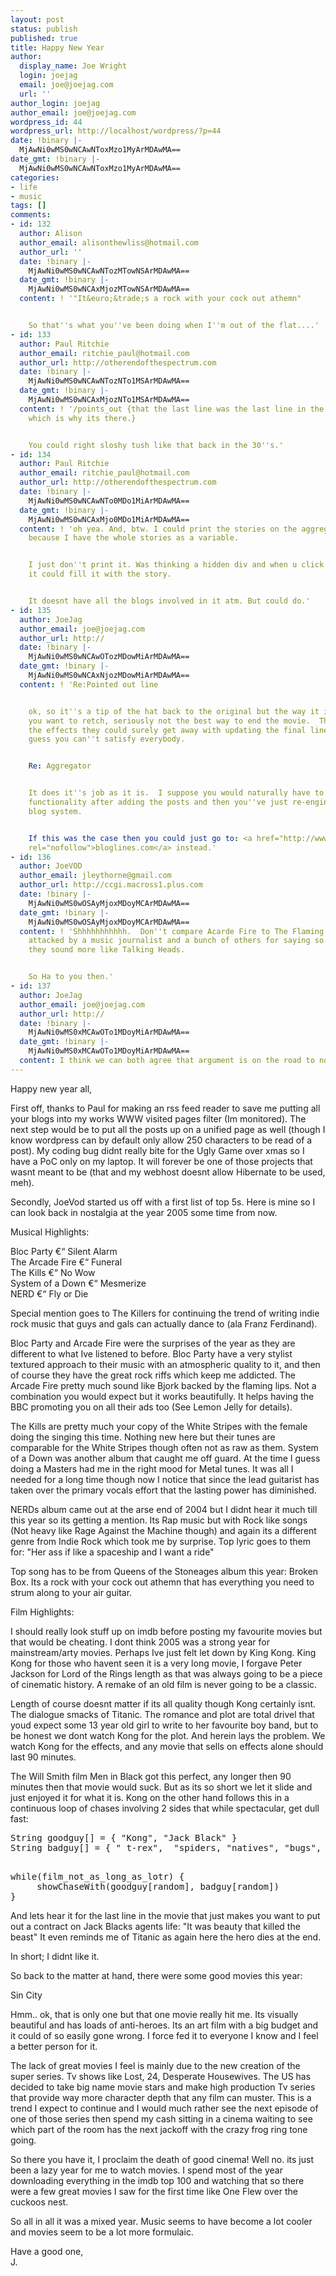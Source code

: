 ```yaml
---
layout: post
status: publish
published: true
title: Happy New Year
author:
  display_name: Joe Wright
  login: joejag
  email: joe@joejag.com
  url: ''
author_login: joejag
author_email: joe@joejag.com
wordpress_id: 44
wordpress_url: http://localhost/wordpress/?p=44
date: !binary |-
  MjAwNi0wMS0wNCAwNToxMzo1MyArMDAwMA==
date_gmt: !binary |-
  MjAwNi0wMS0wNCAwNToxMzo1MyArMDAwMA==
categories:
- life
- music
tags: []
comments:
- id: 132
  author: Alison
  author_email: alisonthewliss@hotmail.com
  author_url: ''
  date: !binary |-
    MjAwNi0wMS0wNCAwNTozMTowNSArMDAwMA==
  date_gmt: !binary |-
    MjAwNi0wMS0wNCAxMjozMTowNSArMDAwMA==
  content: ! '"It&euro;&trade;s a rock with your cock out athemn"


    So that''s what you''ve been doing when I''m out of the flat....'
- id: 133
  author: Paul Ritchie
  author_email: ritchie_paul@hotmail.com
  author_url: http://otherendofthespectrum.com
  date: !binary |-
    MjAwNi0wMS0wNCAwNTozNTo1MSArMDAwMA==
  date_gmt: !binary |-
    MjAwNi0wMS0wNCAxMjozNTo1MSArMDAwMA==
  content: ! '/points_out {that the last line was the last line in the original
    which is why its there.}


    You could right sloshy tush like that back in the 30''s.'
- id: 134
  author: Paul Ritchie
  author_email: ritchie_paul@hotmail.com
  author_url: http://otherendofthespectrum.com
  date: !binary |-
    MjAwNi0wMS0wNCAwNTo0MDo1MiArMDAwMA==
  date_gmt: !binary |-
    MjAwNi0wMS0wNCAxMjo0MDo1MiArMDAwMA==
  content: ! 'oh yea. And, btw. I could print the stories on the aggregator at request
    because I have the whole stories as a variable.


    I just don''t print it. Was thinking a hidden div and when u click on the link
    it could fill it with the story.


    It doesnt have all the blogs involved in it atm. But could do.'
- id: 135
  author: JoeJag
  author_email: joe@joejag.com
  author_url: http://
  date: !binary |-
    MjAwNi0wMS0wNCAwOTozMDowMiArMDAwMA==
  date_gmt: !binary |-
    MjAwNi0wMS0wNCAxNjozMDowMiArMDAwMA==
  content: ! 'Re:Pointed out line


    ok, so it''s a tip of the hat back to the original but the way it is done makes
    you want to retch, seriously not the best way to end the movie.  They updated
    the effects they could surely get away with updating the final line?  Ah well,
    guess you can''t satisfy everybody.


    Re: Aggregator


    It does it''s job as it is.  I suppose you would naturally have to add comment
    functionality after adding the posts and then you''ve just re-engineered the entire
    blog system.


    If this was the case then you could just go to: <a href="http://www.bloglines.com"
    rel="nofollow">bloglines.com</a> instead.'
- id: 136
  author: JoeVOD
  author_email: jleythorne@gmail.com
  author_url: http://ccgi.macross1.plus.com
  date: !binary |-
    MjAwNi0wMS0wOSAyMjoxMDoyMCArMDAwMA==
  date_gmt: !binary |-
    MjAwNi0wMS0wOSAyMjoxMDoyMCArMDAwMA==
  content: ! 'Shhhhhhhhhhh.  Don''t compare Acarde Fire to The Flaming Lips.  I got
    attacked by a music journalist and a bunch of others for saying so.  Besides,
    they sound more like Talking Heads.


    So Ha to you then.'
- id: 137
  author: JoeJag
  author_email: joe@joejag.com
  author_url: http://
  date: !binary |-
    MjAwNi0wMS0xMCAwOTo1MDoyMiArMDAwMA==
  date_gmt: !binary |-
    MjAwNi0wMS0xMCAwOTo1MDoyMiArMDAwMA==
  content: I think we can both agree that argument is on the road to nowhere...
---
```

<p>Happy new year all,</p>
<p>First off, thanks to Paul for making an rss feed reader to save me putting all your blogs into my works WWW visited pages filter (Im monitored).  The next step would be to put all the posts up on a unified page as well (though I know wordpress can by default only allow 250 characters to be read of a post).  My coding bug didnt really bite for the Ugly Game over xmas so I have a PoC only on my laptop.  It will forever be one of those projects that wasnt meant to be (that and my webhost doesnt allow Hibernate to be used, meh).</p>
<p>Secondly, JoeVod started us off with a first list of top 5s.  Here is mine so I can look back in nostalgia at the year 2005 some time from now.  </p>
<p>Musical Highlights:</p>
<p>Bloc Party &euro;&ldquo; Silent Alarm<br />
The Arcade Fire &euro;&ldquo; Funeral<br />
The Kills &euro;&ldquo; No Wow<br />
System of a Down &euro;&ldquo; Mesmerize<br />
NERD &euro;&ldquo; Fly or Die</p>
<p>Special mention goes to The Killers for continuing the trend of writing indie rock music that guys and gals can actually dance to (ala Franz Ferdinand).</p>
<p>Bloc Party and Arcade Fire were the surprises of the year as they are different to what Ive listened to before.  Bloc Party have a very stylist textured approach to their music with an atmospheric quality to it, and then of course they have the great rock riffs which keep me addicted.  The Arcade Fire pretty much sound like Bjork backed by the flaming lips.  Not a combination you would expect but it works beautifully.  It helps having the BBC promoting you on all their ads too (See Lemon Jelly for details).</p>
<p>The Kills are pretty much your copy of the White Stripes with the female doing the singing this time.  Nothing new here but their tunes are comparable for the White Stripes though often not as raw as them.  System of a Down was another album that caught me off guard.  At the time I guess doing a Masters had me in the right mood for Metal tunes.  It was all I needed for a long time though now I notice that since the lead guitarist has taken over the primary vocals effort that the lasting power has diminished.</p>
<p>NERDs album came out at the arse end of 2004 but I didnt hear it much till this year so its getting a mention.  Its Rap music but with Rock like songs (Not heavy like Rage Against the Machine though) and again its a different genre from Indie Rock which took me by surprise.  Top lyric goes to them for: "Her ass if like a spaceship and I want a ride"</p>
<p>Top song has to be from Queens of the Stoneages album this year: Broken Box.  Its a rock with your cock out athemn that has everything you need to strum along to your air guitar.</p>
<p>Film Highlights:</p>
<p>I should really look stuff up on imdb before posting my favourite movies but that would be cheating.  I dont think 2005 was a strong year for mainstream/arty movies.  Perhaps Ive just felt let down by King Kong.  King Kong for those who havent seen it is a very long movie, I forgave Peter Jackson for Lord of the Rings length as that was always going to be a piece of cinematic history.  A remake of an old film is never going to be a classic.</p>
<p>Length of course doesnt matter if its all quality though Kong certainly isnt.  The dialogue smacks of Titanic.  The romance and plot are total drivel that youd expect some 13 year old girl to write to her favourite boy band, but to be honest we dont watch Kong for the plot.  And herein lays the problem.  We watch Kong for the effects, and any movie that sells on effects alone should last 90 minutes.  </p>
<p>The Will Smith film Men in Black got this perfect, any longer then 90 minutes then that movie would suck.  But as its so short we let it slide and just enjoyed it for what it is.  Kong on the other hand follows this in a continuous loop of chases involving 2 sides that while spectacular, get dull fast:</p>

<pre>
String goodguy[] = { "Kong", "Jack Black" }
String badguy[] = { " t-rex",  "spiders, "natives", "bugs", "rocks"}</p>
while(film_not_as_long_as_lotr) {
     showChaseWith(goodguy[random], badguy[random])
}</pre>
<p>And lets hear it for the last line in the movie that just makes you want to put out a contract on Jack Blacks agents life: "It was beauty that killed the beast"  It even reminds me of Titanic as again here the hero dies at the end.</p>
<p>In short; I didnt like it.</p>
<p>So back to the matter at hand, there were some good movies this year:</p>
<p>Sin City</p>
<p>Hmm.. ok, that is only one but that one movie really hit me.  Its visually beautiful and has loads of anti-heroes.  Its an art film with a big budget and it could of so easily gone wrong.  I force fed it to everyone I know and I feel a better person for it.</p>
<p>The lack of great movies I feel is mainly due to the new creation of the super series.  Tv shows like Lost, 24, Desperate Housewives.  The US has decided to take big name movie stars and make high production Tv series that provide way more character depth that any film can muster.  This is a trend I expect to continue and I would much rather see the next episode of one of those series then spend my cash sitting in a cinema waiting to see which part of the room has the next jackoff with the crazy frog ring tone going.</p>
<p>So there you have it, I proclaim the death of good cinema!  Well no. its just been a lazy year for me to watch movies.  I spend most of the year downloading everything in the imdb top 100 and watching that so there were a few great movies I saw for the first time like One Flew over the cuckoos nest.</p>
<p>So all in all it was a mixed year.  Music seems to have become a lot cooler and movies seem to be a lot more formulaic.</p>
<p>Have a good one,<br />
J.</p>
